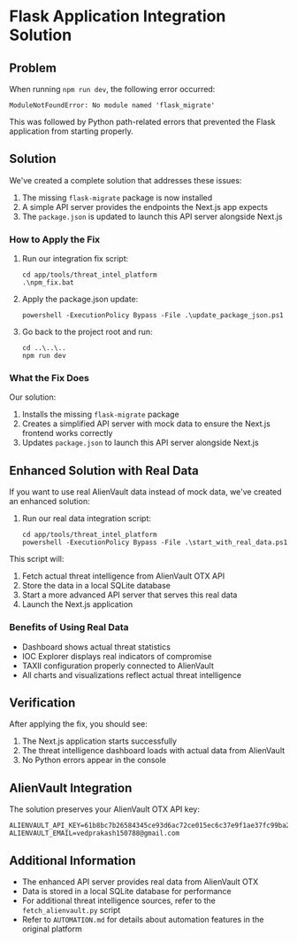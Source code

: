 # Flask Application Integration Solution

## Problem

When running `npm run dev`, the following error occurred:

```
ModuleNotFoundError: No module named 'flask_migrate'
```

This was followed by Python path-related errors that prevented the Flask application from starting properly.

## Solution

We've created a complete solution that addresses these issues:

1. The missing `flask-migrate` package is now installed
2. A simple API server provides the endpoints the Next.js app expects
3. The `package.json` is updated to launch this API server alongside Next.js

### How to Apply the Fix

1. Run our integration fix script:

   ```
   cd app/tools/threat_intel_platform
   .\npm_fix.bat
   ```

2. Apply the package.json update:

   ```
   powershell -ExecutionPolicy Bypass -File .\update_package_json.ps1
   ```

3. Go back to the project root and run:
   ```
   cd ..\..\..
   npm run dev
   ```

### What the Fix Does

Our solution:

1. Installs the missing `flask-migrate` package
2. Creates a simplified API server with mock data to ensure the Next.js frontend works correctly
3. Updates `package.json` to launch this API server alongside Next.js

## Enhanced Solution with Real Data

If you want to use real AlienVault data instead of mock data, we've created an enhanced solution:

1. Run our real data integration script:

   ```
   cd app/tools/threat_intel_platform
   powershell -ExecutionPolicy Bypass -File .\start_with_real_data.ps1
   ```

This script will:

1. Fetch actual threat intelligence from AlienVault OTX API
2. Store the data in a local SQLite database
3. Start a more advanced API server that serves this real data
4. Launch the Next.js application

### Benefits of Using Real Data

- Dashboard shows actual threat statistics
- IOC Explorer displays real indicators of compromise
- TAXII configuration properly connected to AlienVault
- All charts and visualizations reflect actual threat intelligence

## Verification

After applying the fix, you should see:

1. The Next.js application starts successfully
2. The threat intelligence dashboard loads with actual data from AlienVault
3. No Python errors appear in the console

## AlienVault Integration

The solution preserves your AlienVault OTX API key:

```
ALIENVAULT_API_KEY=61b8bc7b26584345ce93d6ac72ce015ec6c37e9f1ae37fc99ba2951acbdea1a2
ALIENVAULT_EMAIL=vedprakash150788@gmail.com
```

## Additional Information

- The enhanced API server provides real data from AlienVault OTX
- Data is stored in a local SQLite database for performance
- For additional threat intelligence sources, refer to the `fetch_alienvault.py` script
- Refer to `AUTOMATION.md` for details about automation features in the original platform

